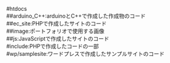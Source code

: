 #htdocs<br>
##arduino_C++:arduinoとC++で作成した作成物のコード<br>
##ec_site:PHPで作成したサイトのコード<br>
##image:ポートフォリオで使用する画像<br>
##js:JavaScriptで作成したサイトのコード<br>
#include:PHPで作成したコードの一部<br>
#wp/samplesite:ワードプレスで作成したサンプルサイトのコード<br>
